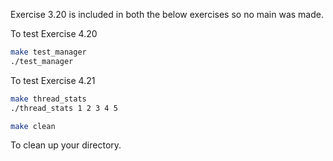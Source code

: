 Exercise 3.20 is included in both the below exercises so no main was made.

To test Exercise 4.20
```bash
make test_manager
./test_manager
```

To test Exercise 4.21
```bash
make thread_stats
./thread_stats 1 2 3 4 5
```

```bash
make clean
```
To clean up your directory.
